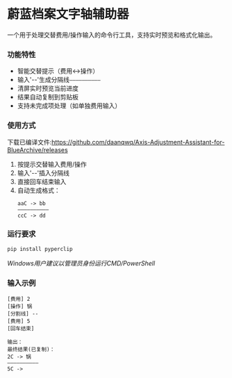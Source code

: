 # 蔚蓝档案文字轴辅助器

一个用于处理交替费用/操作输入的命令行工具，支持实时预览和格式化输出。

### 功能特性
- 智能交替提示（费用↔操作）
- 输入'--'生成分隔线`——————————`
- 清屏实时预览当前进度
- 结果自动复制到剪贴板
- 支持未完成项处理（如单独费用输入）

### 使用方式
下载已编译文件:https://github.com/daanqwq/Axis-Adjustment-Assistant-for-BlueArchive/releases
1. 按提示交替输入费用/操作
2. 输入'--'插入分隔线
3. 直接回车结束输入
4. 自动生成格式：
   ```
   aaC -> bb
   ——————————
   ccC -> dd
   ```

### 运行要求
```bash
pip install pyperclip
```
*Windows用户建议以管理员身份运行CMD/PowerShell*

### 输入示例
```
[费用] 2
[操作] 锅
[分割线] --
[费用] 5
[回车结束]

输出：
最终结果(已复制)：
2C -> 锅
——————————
5C -> 
```
